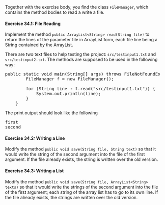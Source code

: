 Together with the exercise body, you find the class `FileManager`, which contains the method bodies to read a write a file.

#### Exercise 34.1: File Reading

Implement the method `public ArrayList<String> read(String file)` to return the lines of the parameter file in ArrayList form, each file line being a String contained by the ArrayList.

There are two text files to help testing the project: `src/testinput1.txt` and `src/testinput2.txt`. The methods are supposed to be used in the following way:

<pre class="sh_java sh_sourceCode">
public static void main(String[] args) throws FileNotFoundException, IOException {
        FileManager f = new FileManager();

        for (String line : f.read("src/testinput1.txt")) {
            System.out.println(line);
        }
    }
</pre>

The print output should look like the following

<pre>
first
second
</pre>

#### Exercise 34.2: Writing a Line

Modify the method `public void save(String file, String text)` so that it would write the string of the second argument into the file of the first argument. If the file already exists, the string is written over the old version.

#### Exercise 34.3: Writing a List

Modify the method `public void save(String file, ArrayList<String> texts)` so that it would write the strings of the second argument into the file of the first argument; each string of the array list has to go to its own line. If the file already exists, the strings are written over the old version.
